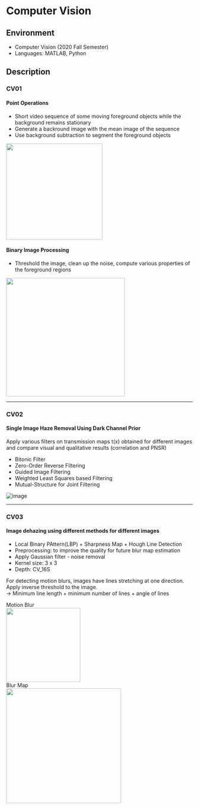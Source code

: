 # Computer Vision

## Environment
- Computer Vision (2020 Fall Semester)
- Languages: MATLAB, Python


## Description
### CV01
#### Point Operations
- Short video sequence of some moving foreground objects while the background remains stationary
- Generate a backround image with the mean image of the sequence
- Use background subtraction to segment the foreground objects <br/>
<img src="https://user-images.githubusercontent.com/45842934/216033818-e3b7a9b4-932b-40a3-98f7-514dac254b84.png" height="260" />

#### Binary Image Processing 
- Threshold the image, clean up the noise, compute various properties of the foreground regions
<img src="https://user-images.githubusercontent.com/45842934/216032753-4ea3a746-1c70-451e-a5b7-1304bc91f85b.png" height="320" />

---

### CV02
#### Single Image Haze Removal Using Dark Channel Prior
 Apply various filters on transmission maps t(x) obtained for different images and compare visual and qualitative results (correlation and PNSR)
- Bitonic Filter
- Zero-Order Reverse Filtering
- Guided Image Filtering
- Weighted Least Squares based Filtering
- Mutual-Structure for Joint Filtering

![image](https://user-images.githubusercontent.com/45842934/215753442-8af11453-32d3-4f27-8bf0-02fb69844b53.png)


---

### CV03
#### Image dehazing using different methods for different images
- Local Binary PAttern(LBP) + Sharpness Map + Hough Line Detection
- Preprocessing: to improve the quality for future blur map estimation
- Apply Gaussian filter  - noise removal
- Kernel size: 3 x 3
- Depth: CV_16S

For detecting motion blurs, images have lines stretching at one direction. Apply inverse threshold to the image. <br/>
-> Minimum line length + minimum number of lines + angle of lines

Motion Blur <br/>
<img src="https://user-images.githubusercontent.com/45842934/215755083-72d247f7-ee7c-4583-8705-49677b6dc275.png" height="200" />
<br/>
Blur Map <br/>
<img src="https://user-images.githubusercontent.com/45842934/215755480-57d018d4-619d-47b2-97a1-8a4197bc1ab3.png" height="310" />
